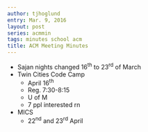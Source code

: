 ```yaml
---
author: tjhoglund
entry: Mar. 9, 2016
layout: post
series: acmmin
tags: minutes school acm
title: ACM Meeting Minutes
---
```


- Sajan nights changed 16<sup>th</sup> to 23<sup>rd</sup> of March
- Twin Cities Code Camp
  - April 16<sup>th</sup>
  - Reg. 7:30-8:15
  - U of M
  - 7 ppl interested rn
- MICS
  - 22<sup>nd</sup> and 23<sup>rd</sup> April
